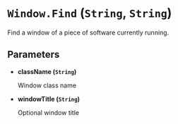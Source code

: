 # `Window.Find` (`String`, `String`)


Find a window of a piece of software currently running.


## Parameters

* **className (`String`)** 

	Window class name

* **windowTitle (`String`)** 

	Optional window title


